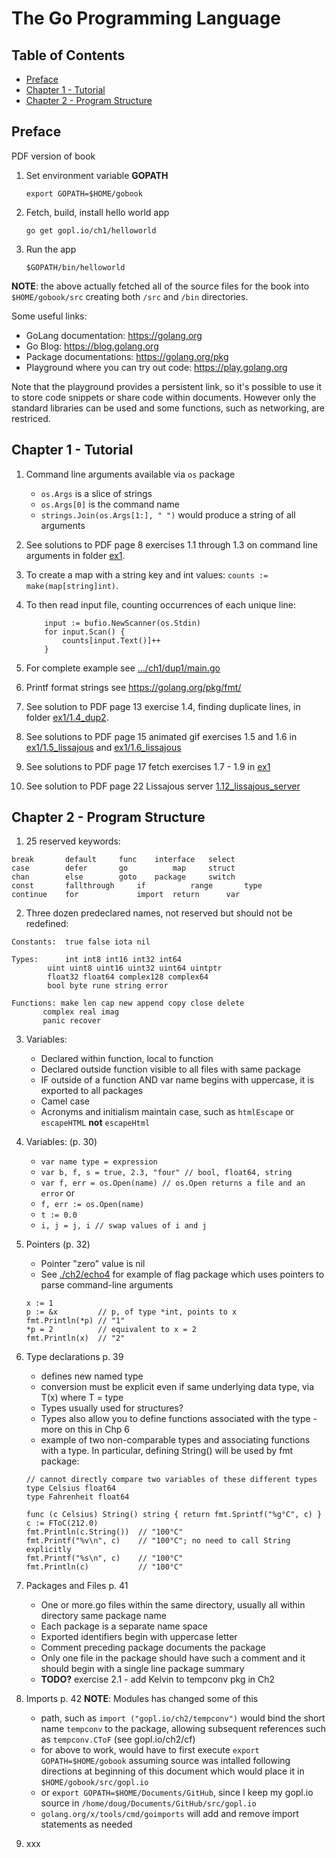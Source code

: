 # The Go Programming Language

## Table of Contents
* [Preface](#preface)
* [Chapter 1 - Tutorial](#chapter-1---tutorial)
* [Chapter 2 - Program Structure](#chapter-2---program-structure)

## Preface

PDF version of book

1. Set environment variable **GOPATH** 

    ```
    export GOPATH=$HOME/gobook
    ```
                
2. Fetch, build, install hello world app

    ```
    go get gopl.io/ch1/helloworld
    ```
                
3. Run the app

    ```
    $GOPATH/bin/helloworld
    ```



**NOTE**: the above actually fetched all of the source files for the book into `$HOME/gobook/src` creating both `/src` and `/bin` directories.


Some useful links:
- GoLang documentation: https://golang.org
- Go Blog: https://blog.golang.org
- Package documentations: https://golang.org/pkg
- Playground where you can try out code: https://play.golang.org

Note that the playground provides a persistent link, so it's possible to use it to store code snippets or share code within documents. However only the standard libraries can be used and some functions, such as networking, are restriced.


## Chapter 1 - Tutorial

1. Command line arguments available via `os` package
   - `os.Args` is a slice of strings
   - `os.Args[0]` is the command name
   - `strings.Join(os.Args[1:], " ")` would produce a string of all arguments
2. See solutions to PDF page 8 exercises 1.1 through 1.3 on command line arguments in folder [ex1](./ex1).
3. To create  a map with a string key and int values: `counts := make(map[string]int)`.
4. To then read input file, counting occurrences of each unique line: 

    ```
        input := bufio.NewScanner(os.Stdin)
        for input.Scan() {
            counts[input.Text()]++
        }
    ```

5. For complete example see [.../ch1/dup1/main.go](https://github.com/ddgarrett/gopl.io/blob/master/ch1/dup1/main.go)
6. Printf format strings see https://golang.org/pkg/fmt/
7. See solution to PDF page 13 exercise 1.4, finding duplicate lines, in folder [ex1/1.4_dup2](./ex1/1.4_dup2).
8. See solutions to PDF page 15 animated gif exercises 1.5 and 1.6 in [ex1/1.5_lissajous](./ex1/1.5_lissajous) and [ex1/1.6_lissajous](./ex1/1.6_lissajous)
9. See solutions to PDF page 17 fetch exercises 1.7 - 1.9 in [ex1](./ex1)
10. See solution to PDF page 22 Lissajous server [1.12_lissajous_server](./ex1/1.12_lissajous_server)

## Chapter 2 - Program Structure
1. 25 reserved keywords:

```
break	    default	    func	interface   select
case	    defer	    go	        map	    struct
chan	    else	    goto	package	    switch
const	    fallthrough	    if	        range	    type
continue    for             import	return	    var
```

2. Three dozen predeclared names, not reserved but should not be redefined:

```
Constants:  true false iota nil
	
Types: 	    int int8 int16 int32 int64
	    uint uint8 uint16 uint32 uint64 uintptr
	    float32 float64 complex128 complex64
	    bool byte rune string error
        
Functions: make len cap new append copy close delete
	   complex real imag
	   panic recover
```

3. Variables:
    * Declared within function, local to function
    * Declared outside function visible to all files with same package
    * IF outside of a function AND var name begins with uppercase, it is exported to all packages
    * Camel case 
    * Acronyms and initialism maintain case, such as `htmlEscape` or `escapeHTML` **not** `escapeHtml`
4. Variables: (p. 30)
	* `var name type = expression`
	* `var b, f, s = true, 2.3, "four" // bool, float64, string`
	* `var f, err = os.Open(name) // os.Open returns a file and an error`  or
	* `f, err := os.Open(name)`
	* `t := 0.0`
	* `i, j = j, i // swap values of i and j`

5. Pointers (p. 32)

	* Pointer "zero" value is nil
	* See [./ch2/echo4](./ch2/echo4) for example of flag package which uses pointers to parse command-line arguments

	```
	x := 1	
	p := &x         // p, of type *int, points to x
	fmt.Println(*p)	// "1"
	*p = 2	        // equivalent to x = 2
	fmt.Println(x)	// "2"
	```

6. Type declarations p. 39
	* defines new named type
	* conversion must be explicit even if same underlying data type, via T(x) where T = type
	* Types usually used for structures?
	* Types also allow you to define functions associated with the type - more on this in Chp 6
	* example of two non-comparable types and associating functions with a type. In particular, defining String() will be used by fmt package:

	```
	// cannot directly compare two variables of these different types
	type Celsius float64
	type Fahrenheit float64
	```

	```
	func (c Celsius) String() string { return fmt.Sprintf("%g°C", c) }
	c := FToC(212.0)
	fmt.Println(c.String())  // "100°C"
	fmt.Printf("%v\n", c)    // "100°C"; no need to call String explicitly
	fmt.Printf("%s\n", c)    // "100°C"
	fmt.Println(c)           // "100°C"
	```

7. Packages and Files p. 41
	* One or more.go files within the same directory, usually all within directory same package name
	* Each package is a separate name space
	* Exported identifiers begin with uppercase letter
	* Comment preceding package documents the package
	* Only one file in the package should have such a comment and it should begin with a single line package summary
	* **TODO?** exercise 2.1 - add Kelvin to tempconv pkg in Ch2
8. Imports p. 42  **NOTE**: Modules has changed some of this
	* path, such as `import ("gopl.io/ch2/tempconv")` would bind the short name `tempconv` to the package, allowing subsequent references such as `tempconv.CToF` (see gopl.io/ch2/cf)
	* for above to work, would have to first execute `export GOPATH=$HOME/gobook` assuming source was intalled following directions at beginning of this document which would place it in `$HOME/gobook/src/gopl.io`
	* or `export GOPATH=$HOME/Documents/GitHub`, since I keep my gopl.io source in `/home/doug/Documents/GitHub/src/gopl.io`
	* `golang.org/x/tools/cmd/goimports` will add and remove import statements as needed
9. xxx
